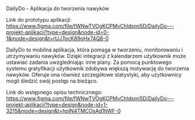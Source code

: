 DailyDo - Aplikacja do tworzenia nawyków

Link do prototypu aplikacji: https://www.figma.com/file/fWNwTVOgKCPMvChldsmi5D/DailyDo---projekt-aplikacji?type=design&node-id=0-1&mode=design&t=rUJ7pcK89oHx74Q8-0

DailyDo to mobilna aplikacja, która pomaga w tworzeniu, monitorowaniu i utrzymywaniu nawyków. Dzięki integracji z kalendarzem użytkownik może ustawiać zadania uwzgledniając inne plany. Za pomocą punktowego systemu gratyfikacji użytkownik zdobywa większą motywację do tworzenia nawyków. Oferuje ona również szczegółowe statystyki, aby użytkownicy mogli śledzić swój postęp na bieżąco.

Link do wstępnego opisu technicznego: https://www.figma.com/file/fWNwTVOgKCPMvChldsmi5D/DailyDo---projekt-aplikacji?type=design&node-id=1-3215&mode=design&t=hplN4TMCOsAd1hWF-0
